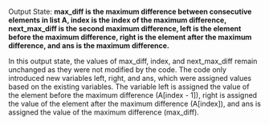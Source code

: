Output State: **max_diff is the maximum difference between consecutive elements in list A, index is the index of the maximum difference, next_max_diff is the second maximum difference, left is the element before the maximum difference, right is the element after the maximum difference, and ans is the maximum difference.**

In this output state, the values of max_diff, index, and next_max_diff remain unchanged as they were not modified by the code. The code only introduced new variables left, right, and ans, which were assigned values based on the existing variables. The variable left is assigned the value of the element before the maximum difference (A[index - 1]), right is assigned the value of the element after the maximum difference (A[index]), and ans is assigned the value of the maximum difference (max_diff).
